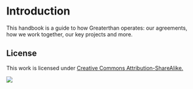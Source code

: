 # Introduction

This handbook is a guide to how Greaterthan operates: our agreements, how we work together, our key projects and more. 

## License

This work is licensed under [Creative Commons Attribution-ShareAlike.](https://creativecommons.org/licenses/by-sa/4.0/)​

![](https://blobscdn.gitbook.com/v0/b/gitbook-28427.appspot.com/o/assets%2F-LWH-xsJs-1SOLZP-EDA%2F-LatuponpD9HnugX1xMn%2F-LatvHcrHi6WLdA_hrS1%2Fimage.png?alt=media&token=5b95b6dd-351d-4e80-88e3-44400000efaa)

